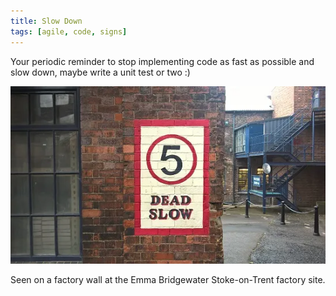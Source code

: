 ```yaml
---
title: Slow Down
tags: [agile, code, signs]
---
```


Your periodic reminder to stop implementing code as fast as possible and slow down, maybe
write a unit test or two :)

![slow down](/img/posts/slow-down/slow-down.webp)

Seen on a factory wall at the Emma Bridgewater Stoke-on-Trent factory site.
